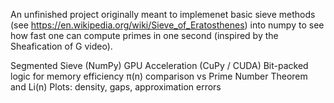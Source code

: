 An unfinished project originally meant to implemenet basic sieve methods (see https://en.wikipedia.org/wiki/Sieve_of_Eratosthenes) into numpy to see how fast one can compute primes in one second (inspired by the Sheafication of G video).

Segmented Sieve (NumPy)
GPU Acceleration (CuPy / CUDA)
Bit-packed logic for memory efficiency
π(n) comparison vs Prime Number Theorem and Li(n)
Plots: density, gaps, approximation errors
